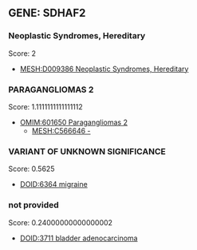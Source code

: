 
## GENE: SDHAF2

### Neoplastic Syndromes, Hereditary

Score: 2

 * [MESH:D009386 Neoplastic Syndromes, Hereditary](http://beta.monarchinitiative.org/disease/MESH:D009386)

### PARAGANGLIOMAS 2

Score: 1.1111111111111112

 * [OMIM:601650 Paragangliomas 2](http://beta.monarchinitiative.org/disease/OMIM:601650)
    * [MESH:C566646 -](http://beta.monarchinitiative.org/disease/MESH:C566646)

### VARIANT OF UNKNOWN SIGNIFICANCE

Score: 0.5625

 * [DOID:6364 migraine](http://beta.monarchinitiative.org/disease/DOID:6364)

### not provided

Score: 0.24000000000000002

 * [DOID:3711 bladder adenocarcinoma](http://beta.monarchinitiative.org/disease/DOID:3711)
